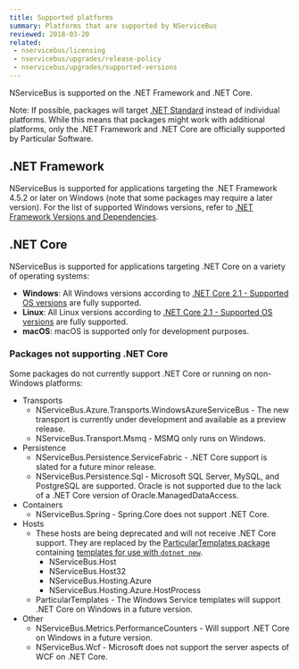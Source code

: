 ```yaml
---
title: Supported platforms
summary: Platforms that are supported by NServiceBus
reviewed: 2018-03-20
related:
 - nservicebus/licensing
 - nservicebus/upgrades/release-policy
 - nservicebus/upgrades/supported-versions
---
```


NServiceBus is supported on the .NET Framework and .NET Core.

Note: If possible, packages will target [.NET Standard](https://docs.microsoft.com/en-us/dotnet/standard/net-standard) instead of individual platforms. While this means that packages might work with additional platforms, only the .NET Framework and .NET Core are officially supported by Particular Software.


## .NET Framework

NServiceBus is supported for applications targeting the .NET Framework 4.5.2 or later on Windows (note that some packages may require a later version). For the list of supported Windows versions, refer to [.NET Framework Versions and Dependencies](https://docs.microsoft.com/en-us/dotnet/framework/migration-guide/versions-and-dependencies).


## .NET Core

NServiceBus is supported for applications targeting .NET Core on a variety of operating systems:

* **Windows**: All Windows versions according to [.NET Core 2.1 - Supported OS versions](https://github.com/dotnet/core/blob/master/release-notes/2.1/2.1-supported-os.md) are fully supported.
* **Linux**: All Linux versions according to [.NET Core 2.1 - Supported OS versions](https://github.com/dotnet/core/blob/master/release-notes/2.1/2.1-supported-os.md) are fully supported.
* **macOS**: macOS is supported only for development purposes.

### Packages not supporting .NET Core

Some packages do not currently support .NET Core or running on non-Windows platforms:

* Transports
  * NServiceBus.Azure.Transports.WindowsAzureServiceBus - The new transport is currently under development and available as a preview release.
  * NServiceBus.Transport.Msmq - MSMQ only runs on Windows.
* Persistence
  * NServiceBus.Persistence.ServiceFabric - .NET Core support is slated for a future minor release.
  * NServiceBus.Persistence.Sql - Microsoft SQL Server, MySQL, and PostgreSQL are supported. Oracle is not supported due to the lack of a .NET Core version of Oracle.ManagedDataAccess.
* Containers
  * NServiceBus.Spring - Spring.Core does not support .NET Core.
* Hosts
  * These hosts are being deprecated and will not receive .NET Core support. They are replaced by the [ParticularTemplates package](https://www.nuget.org/packages/ParticularTemplates) containing [templates for use with `dotnet new`](/nservicebus/dotnet-templates.md).
    * NServiceBus.Host
    * NServiceBus.Host32
    * NServiceBus.Hosting.Azure
    * NServiceBus.Hosting.Azure.HostProcess
  * ParticularTemplates - The Windows Service templates will support .NET Core on Windows in a future version.
* Other
  * NServiceBus.Metrics.PerformanceCounters - Will support .NET Core on Windows in a future version.
  * NServiceBus.Wcf - Microsoft does not support the server aspects of WCF on .NET Core.
